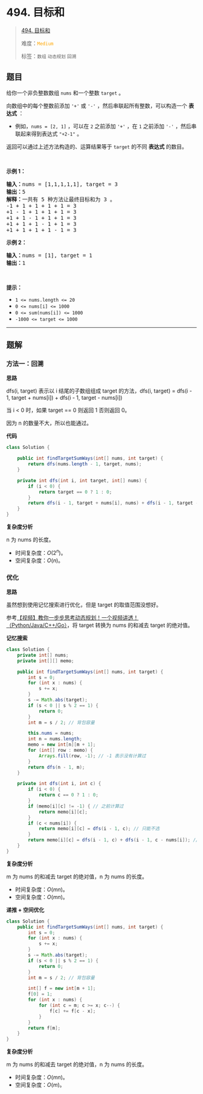 # 494. 目标和

> [494. 目标和](https://leetcode.cn/problems/target-sum/)
>
> 难度：<font color=orange>`Medium`</font>
>
> 标签：`数组` `动态规划` `回溯`

## 题目

<p>给你一个非负整数数组 <code>nums</code> 和一个整数 <code>target</code> 。</p>

<p>向数组中的每个整数前添加&nbsp;<code>'+'</code> 或 <code>'-'</code> ，然后串联起所有整数，可以构造一个 <strong>表达式</strong> ：</p>

<ul>
	<li>例如，<code>nums = [2, 1]</code> ，可以在 <code>2</code> 之前添加 <code>'+'</code> ，在 <code>1</code> 之前添加 <code>'-'</code> ，然后串联起来得到表达式 <code>"+2-1"</code> 。</li>
</ul>

<p>返回可以通过上述方法构造的、运算结果等于 <code>target</code> 的不同 <strong>表达式</strong> 的数目。</p>

<p>&nbsp;</p>

<p><strong>示例 1：</strong></p>

<pre>
<strong>输入：</strong>nums = [1,1,1,1,1], target = 3
<strong>输出：</strong>5
<strong>解释：</strong>一共有 5 种方法让最终目标和为 3 。
-1 + 1 + 1 + 1 + 1 = 3
+1 - 1 + 1 + 1 + 1 = 3
+1 + 1 - 1 + 1 + 1 = 3
+1 + 1 + 1 - 1 + 1 = 3
+1 + 1 + 1 + 1 - 1 = 3
</pre>

<p><strong>示例 2：</strong></p>

<pre>
<strong>输入：</strong>nums = [1], target = 1
<strong>输出：</strong>1
</pre>

<p>&nbsp;</p>

<p><strong>提示：</strong></p>

<ul>
	<li><code>1 &lt;= nums.length &lt;= 20</code></li>
	<li><code>0 &lt;= nums[i] &lt;= 1000</code></li>
	<li><code>0 &lt;= sum(nums[i]) &lt;= 1000</code></li>
	<li><code>-1000 &lt;= target &lt;= 1000</code></li>
</ul>


--------------------

## 题解

### 方法一：回溯

**思路**

dfs(i, target) 表示以 i 结尾的子数组组成 target 的方法，dfs(i, target) = dfs(i - 1, target + nums[i]) + dfs(i - 1, target - nums[i])

当 i < 0 时，如果 target == 0 则返回 1 否则返回 0。

因为 n 的数量不大，所以也能通过。

**代码**

```java
class Solution {

    public int findTargetSumWays(int[] nums, int target) {
        return dfs(nums.length - 1, target, nums);
    }

    private int dfs(int i, int target, int[] nums) {
        if (i < 0) {
            return target == 0 ? 1 : 0;
        }
        return dfs(i - 1, target + nums[i], nums) + dfs(i - 1, target - nums[i], nums);
    }
}
```

**复杂度分析**

n 为 nums 的长度。

- 时间复杂度：$O(2^n)$。
- 空间复杂度：$O(n)$。

### 优化

**思路**

虽然想到使用记忆搜索进行优化，但是 target 的取值范围没想好。

参考[【视频】教你一步步思考动态规划！一个视频讲透！（Python/Java/C++/Go）](https://leetcode.cn/problems/target-sum/solutions/2119041/jiao-ni-yi-bu-bu-si-kao-dong-tai-gui-hua-s1cx)，将 target 转换为 nums 的和减去 target 的绝对值。

**记忆搜索**

```java
class Solution {
    private int[] nums;
    private int[][] memo;

    public int findTargetSumWays(int[] nums, int target) {
        int s = 0;
        for (int x : nums) {
            s += x;
        }
        s -= Math.abs(target);
        if (s < 0 || s % 2 == 1) {
            return 0;
        }
        int m = s / 2; // 背包容量

        this.nums = nums;
        int n = nums.length;
        memo = new int[n][m + 1];
        for (int[] row : memo) {
            Arrays.fill(row, -1); // -1 表示没有计算过
        }
        return dfs(n - 1, m);
    }

    private int dfs(int i, int c) {
        if (i < 0) {
            return c == 0 ? 1 : 0;
        }
        if (memo[i][c] != -1) { // 之前计算过
            return memo[i][c];
        }
        if (c < nums[i]) {
            return memo[i][c] = dfs(i - 1, c); // 只能不选
        }
        return memo[i][c] = dfs(i - 1, c) + dfs(i - 1, c - nums[i]); // 不选 + 选
    }
}
```

**复杂度分析**

m 为 nums 的和减去 target 的绝对值，n 为 nums 的长度。

- 时间复杂度：$O(mn)$。
- 空间复杂度：$O(mn)$。

**递推 + 空间优化**

```java
class Solution {
    public int findTargetSumWays(int[] nums, int target) {
        int s = 0;
        for (int x : nums) {
            s += x;
        }
        s -= Math.abs(target);
        if (s < 0 || s % 2 == 1) {
            return 0;
        }
        int m = s / 2; // 背包容量

        int[] f = new int[m + 1];
        f[0] = 1;
        for (int x : nums) {
            for (int c = m; c >= x; c--) {
                f[c] += f[c - x];
            }
        }
        return f[m];
    }
}
```

**复杂度分析**

m 为 nums 的和减去 target 的绝对值，n 为 nums 的长度。

- 时间复杂度：$O(mn)$。
- 空间复杂度：$O(m)$。

